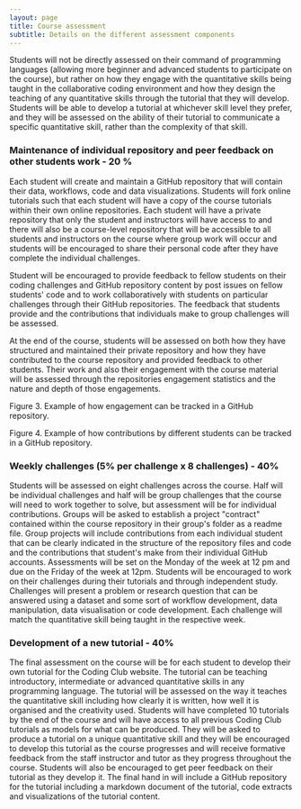 ```yaml
---
layout: page
title: Course assessment
subtitle: Details on the different assessment components
---
```


Students will not be directly assessed on their command of programming languages (allowing more beginner and advanced students to participate on the course), but rather on how they engage with the quantitative skills being taught in the collaborative coding environment and how they design the teaching of any quantitative skills through the tutorial that they will develop. Students will be able to develop a tutorial at whichever skill level they prefer, and they will be assessed on the ability of their tutorial to communicate a specific quantitative skill, rather than the complexity of that skill.

### Maintenance of individual repository and peer feedback on other students work - 20 %

Each student will create and maintain a GitHub repository that will contain their data, workflows, code and data visualizations. Students will fork online tutorials such that each student will have a copy of the course tutorials within their own online repositories. Each student will have a private repository that only the student and instructors will have access to and there will also be a course-level repository that will be accessible to all students and instructors on the course where group work will occur and students will be encouraged to share their personal code after they have complete the individual challenges. 

Student will be encouraged to provide feedback to fellow students on their coding challenges and GitHub repository content by post issues on fellow students' code and to work collaboratively with students on particular challenges through their GitHub repositories. The feedback that students provide and the contributions that individuals make to group challenges will be assessed.

At the end of the course, students will be assessed on both how they have structured and maintained their private repository and how they have contributed to the course repository and provided feedback to other students. Their work and also their engagement with the course material will be assessed through the repositories engagement statistics and the nature and depth of those engagements. 
 

Figure 3. Example of how engagement can be tracked in a GitHub repository.


Figure 4. Example of how contributions by different students can be tracked in a GitHub repository.

### Weekly challenges (5% per challenge x 8 challenges) - 40%

Students will be assessed on eight challenges across the course. Half will be individual challenges and half will be group challenges that the course will need to work together to solve, but assessment will be for individual contributions. Groups will be asked to establish a project "contract" contained within the course repository in their group's folder as a readme file. Group projects will include contributions from each individual student that can be clearly indicated in the structure of the repository files and code and the contributions that student's make from their individual GitHub accounts. Assessments will be set on the Monday of the week at 12 pm and due on the Friday of the week at 12pm. Students will be encouraged to work on their challenges during their tutorials and through independent study. Challenges will present a problem or research question that can be answered using a dataset and some sort of workflow development, data manipulation, data visualisation or code development. Each challenge will match the quantitative skill being taught in the respective week. 


### Development of a new tutorial - 40%

The final assessment on the course will be for each student to develop their own tutorial for the Coding Club website. The tutorial can be teaching introductory, intermediate or advanced quantitative skills in any programming language. The tutorial will be assessed on the way it teaches the quantitative skill including how clearly it is written, how well it is organised and the creativity used. Students will have completed 10 tutorials by the end of the course and will have access to all previous Coding Club tutorials as models for what can be produced. They will be asked to produce a tutorial on a unique quantitative skill and they will be encouraged to develop this tutorial as the course progresses and will receive formative feedback from the staff instructor and tutor as they progress throughout the course. Students will also be encouraged to get peer feedback on their tutorial as they develop it. The final hand in will include a GitHub repository for the tutorial including a markdown document of the tutorial, code extracts and visualizations of the tutorial content.
